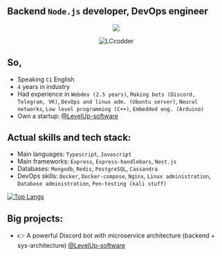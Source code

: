 ## **Backend `Node.js` developer, DevOps engineer**

<p align="center">
  <img src="https://media.discordapp.net/attachments/660204904748417036/1211677938093662218/image.png?ex=65ef1204&is=65dc9d04&hm=9d7a87751efc4763e3c88014c85db4f825059a29bd721d85ef0f7534645a212f&=&format=webp&quality=lossless&width=1200&height=408">
</p>


<p align="center"> <img src="https://komarev.com/ghpvc/?username=LCcodder&label=Profile%20visits&color=0e75b6&style=flat" alt="LCcodder" ></p>





## **So,**
- Speaking `C1` English
- `4` years in industry
- Had experience in `Webdev (2.5 years)`, `Making bots (Discord, Telegram, VK)`, `DevOps and linux adm. (Ubuntu server)`, `Neural networks`, `Low level programming (C++)`, `Embedded eng. (Arduino)`
- Own a startup: [@LevelUp-software](https://github.com/LevelUp-software)




## **Actual skills and tech stack:**

- Main languages: `Typescript`, `Javascript`
- Main frameworks: `Express`, `Express-handlebars`, `Nest.js`
- Databases: `Mongodb`, `Redis`, `PostgreSQL`, `Cassandra`
- DevOps skills: `Docker`, `Docker-compose`, `Nginx`, `Linux administration`, `Database administration`, `Pen-testing (kali stuff)`

[![Top Langs](https://github-readme-stats.vercel.app/api/top-langs/?username=LCcodder&langs_count=10)](https://github.com/LCcodder/github-readme-stats)


## **Big projects:**
- 👉 A powerful Discord bot with microservice architecture (backend + sys-architecture) [@LevelUp-software](https://github.com/LevelUp-software)

<!---
LCcodder/LCcodder is a ✨ special ✨ repository because its `README.md` (this file) appears on your GitHub profile.
You can click the Preview link to take a look at your changes.
--->
